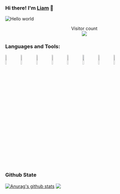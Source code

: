 ### Hi there! I'm [Liam](www.tunglee.ink) 👋
<img src="https://raw.githubusercontent.com/sagar-viradiya/sagar-viradiya/master/resources/banner.png" alt="Hello world">

<p align="center"> 
  Visitor count<br>
  <img src="https://profile-counter.glitch.me/realLiamturner/count.svg" />
</p>

### Languages and Tools:

<p>  
  <!-- Your languages and tools. Be careful with the alignment. 
  You can use this sites to get logos: https://www.vectorlogo.zone or https://simpleicons.org/
  -->
  <code><img width="9%" src="https://www.vectorlogo.zone/logos/java/java-ar21.svg"></code>
  <code><img width="9%" src="https://www.vectorlogo.zone/logos/android/android-ar21.svg"></code>
  <code><img width="9%" src="https://www.vectorlogo.zone/logos/flutterio/flutterio-ar21.svg"></code>
  <code><img width="9%" src="https://www.vectorlogo.zone/logos/dartlang/dartlang-ar21.svg"></code>
  <code><img width="9%" src="https://www.vectorlogo.zone/logos/gradle/gradle-ar21.svg"></code>  
  <code><img width="9%" src="https://www.vectorlogo.zone/logos/json/json-ar21.svg"></code>
  <code><img width="9%" src="https://www.vectorlogo.zone/logos/git-scm/git-scm-ar21.svg"></code>
  <code><img width="9%" src="https://www.vectorlogo.zone/logos/github/github-ar21.svg"></code>
</p>

### Github State


<a href="https://github.com/anuraghazra/github-readme-stats">
  <img align="center" src="https://github-readme-stats.anuraghazra1.vercel.app/api?username=realLiamturner&show_icons=true&include_all_commits=true" alt="Anurag's github stats" /></a>
<a href="https://github.com/anuraghazra/github-readme-stats">
  <img align="center" src="https://github-readme-stats.anuraghazra1.vercel.app/api/top-langs/?username=realLiamturner&layout=compact" /></a>



<!--
**realLiamTurner/realLiamturner** is a ✨ _special_ ✨ repository because its `README.md` (this file) appears on your GitHub profile.

Here are some ideas to get you started:

- 🔭 I’m currently working on ...
- 🌱 I’m currently learning ...
- 👯 I’m looking to collaborate on ...
- 🤔 I’m looking for help with ...
- 💬 Ask me about ...
- 📫 How to reach me: ...
- 😄 Pronouns: ...
- ⚡ Fun fact: ...
-->
